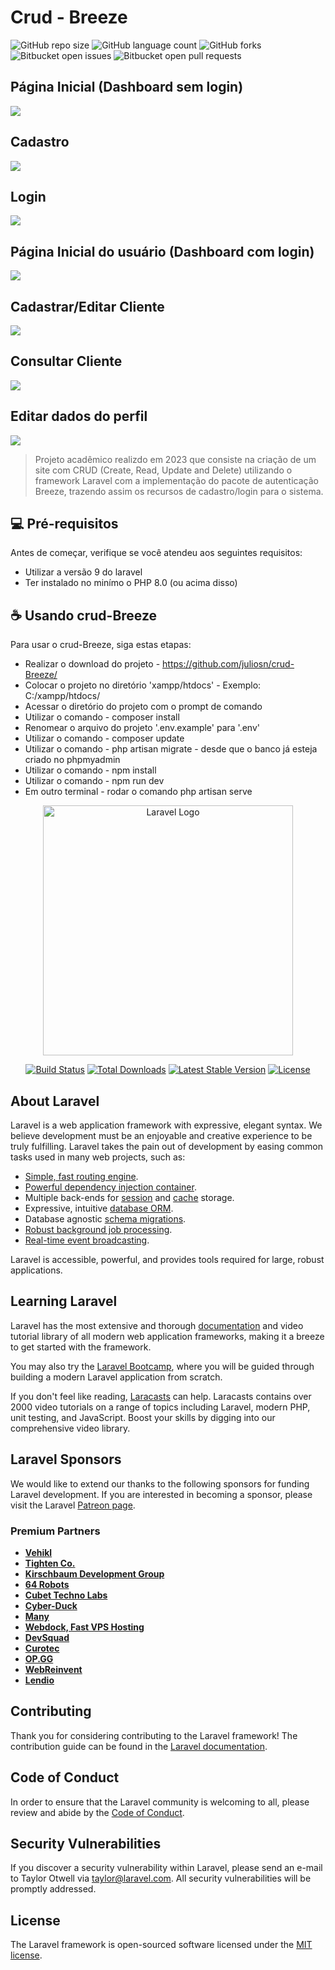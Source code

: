 # Crud - Breeze

![GitHub repo size](https://img.shields.io/github/repo-size/juliosn/scheduling-services_CRUD?style=for-the-badge)
![GitHub language count](https://img.shields.io/github/languages/count/juliosn/scheduling-services_CRUD?style=for-the-badge)
![GitHub forks](https://img.shields.io/github/forks/juliosn/scheduling-services_CRUD?style=for-the-badge)
![Bitbucket open issues](https://img.shields.io/bitbucket/issues/juliosn/scheduling-services_CRUD?style=for-the-badge)
![Bitbucket open pull requests](https://img.shields.io/bitbucket/pr-raw/juliosn/scheduling-services_CRUD?style=for-the-badge)

<h2>Página Inicial (Dashboard sem login)</h2>
<img src="https://github.com/juliosn/crud-Breeze/assets/99426563/1dbbbf37-3f91-4c08-a02c-eaad7b1dc7c9">

<h2>Cadastro</h2>
<img src="https://github.com/juliosn/crud-Breeze/assets/99426563/ea258ca4-4416-4ee5-a637-a0eca4745c14">

<h2>Login</h2>
<img src="https://github.com/juliosn/crud-Breeze/assets/99426563/4a40194a-dab7-4566-b3b8-ab06ba4d68b6">

<h2>Página Inicial do usuário (Dashboard com login)</h2>
<img src="https://github.com/juliosn/crud-Breeze/assets/99426563/84b7a373-cb17-4404-9765-05cb845bcc6c">

<h2>Cadastrar/Editar Cliente</h2>
<img src="https://github.com/juliosn/crud-Breeze/assets/99426563/fd35a4ca-a3e9-499b-91cb-bd0dc1646246">

<h2>Consultar Cliente</h2>
<img src="https://github.com/juliosn/crud-Breeze/assets/99426563/15e951ea-ed76-4452-a636-3672b3976683">

<h2>Editar dados do perfil</h2>
<img src="https://github.com/juliosn/crud-Breeze/assets/99426563/d9ec2583-abf7-4a5a-958d-632fce64486f">






> Projeto acadêmico realizdo em 2023 que consiste na criação de um site com CRUD (Create, Read, Update and Delete) utilizando o framework Laravel com a implementação do pacote de autenticação Breeze, trazendo assim os recursos de cadastro/login para o sistema.


## 💻 Pré-requisitos

Antes de começar, verifique se você atendeu aos seguintes requisitos:

- Utilizar a versão 9 do laravel
- Ter instalado no minímo o PHP 8.0 (ou acima disso)

## ☕ Usando crud-Breeze

Para usar o crud-Breeze, siga estas etapas:

- Realizar o download do projeto - https://github.com/juliosn/crud-Breeze/
- Colocar o projeto no diretório 'xampp/htdocs' - Exemplo: C:/xampp/htdocs/
- Acessar o diretório do projeto com o prompt de comando
- Utilizar o comando - composer install
- Renomear o arquivo do projeto '.env.example' para '.env'
- Utilizar o comando - composer update
- Utilizar o comando - php artisan migrate - desde que o banco já esteja criado no phpmyadmin
- Utilizar o comando - npm install
- Utilizar o comando - npm run dev 
- Em outro terminal - rodar o comando php artisan serve

<p align="center"><a href="https://laravel.com" target="_blank"><img src="https://raw.githubusercontent.com/laravel/art/master/logo-lockup/5%20SVG/2%20CMYK/1%20Full%20Color/laravel-logolockup-cmyk-red.svg" width="400" alt="Laravel Logo"></a></p>

<p align="center">
<a href="https://github.com/laravel/framework/actions"><img src="https://github.com/laravel/framework/workflows/tests/badge.svg" alt="Build Status"></a>
<a href="https://packagist.org/packages/laravel/framework"><img src="https://img.shields.io/packagist/dt/laravel/framework" alt="Total Downloads"></a>
<a href="https://packagist.org/packages/laravel/framework"><img src="https://img.shields.io/packagist/v/laravel/framework" alt="Latest Stable Version"></a>
<a href="https://packagist.org/packages/laravel/framework"><img src="https://img.shields.io/packagist/l/laravel/framework" alt="License"></a>
</p>

## About Laravel

Laravel is a web application framework with expressive, elegant syntax. We believe development must be an enjoyable and creative experience to be truly fulfilling. Laravel takes the pain out of development by easing common tasks used in many web projects, such as:

- [Simple, fast routing engine](https://laravel.com/docs/routing).
- [Powerful dependency injection container](https://laravel.com/docs/container).
- Multiple back-ends for [session](https://laravel.com/docs/session) and [cache](https://laravel.com/docs/cache) storage.
- Expressive, intuitive [database ORM](https://laravel.com/docs/eloquent).
- Database agnostic [schema migrations](https://laravel.com/docs/migrations).
- [Robust background job processing](https://laravel.com/docs/queues).
- [Real-time event broadcasting](https://laravel.com/docs/broadcasting).

Laravel is accessible, powerful, and provides tools required for large, robust applications.

## Learning Laravel

Laravel has the most extensive and thorough [documentation](https://laravel.com/docs) and video tutorial library of all modern web application frameworks, making it a breeze to get started with the framework.

You may also try the [Laravel Bootcamp](https://bootcamp.laravel.com), where you will be guided through building a modern Laravel application from scratch.

If you don't feel like reading, [Laracasts](https://laracasts.com) can help. Laracasts contains over 2000 video tutorials on a range of topics including Laravel, modern PHP, unit testing, and JavaScript. Boost your skills by digging into our comprehensive video library.

## Laravel Sponsors

We would like to extend our thanks to the following sponsors for funding Laravel development. If you are interested in becoming a sponsor, please visit the Laravel [Patreon page](https://patreon.com/taylorotwell).

### Premium Partners

- **[Vehikl](https://vehikl.com/)**
- **[Tighten Co.](https://tighten.co)**
- **[Kirschbaum Development Group](https://kirschbaumdevelopment.com)**
- **[64 Robots](https://64robots.com)**
- **[Cubet Techno Labs](https://cubettech.com)**
- **[Cyber-Duck](https://cyber-duck.co.uk)**
- **[Many](https://www.many.co.uk)**
- **[Webdock, Fast VPS Hosting](https://www.webdock.io/en)**
- **[DevSquad](https://devsquad.com)**
- **[Curotec](https://www.curotec.com/services/technologies/laravel/)**
- **[OP.GG](https://op.gg)**
- **[WebReinvent](https://webreinvent.com/?utm_source=laravel&utm_medium=github&utm_campaign=patreon-sponsors)**
- **[Lendio](https://lendio.com)**

## Contributing

Thank you for considering contributing to the Laravel framework! The contribution guide can be found in the [Laravel documentation](https://laravel.com/docs/contributions).

## Code of Conduct

In order to ensure that the Laravel community is welcoming to all, please review and abide by the [Code of Conduct](https://laravel.com/docs/contributions#code-of-conduct).

## Security Vulnerabilities

If you discover a security vulnerability within Laravel, please send an e-mail to Taylor Otwell via [taylor@laravel.com](mailto:taylor@laravel.com). All security vulnerabilities will be promptly addressed.

## License

The Laravel framework is open-sourced software licensed under the [MIT license](https://opensource.org/licenses/MIT).
